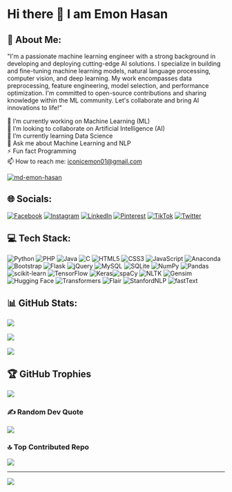 # Hi there 👋 I am Emon Hasan

## 💫 About Me:

"I'm a passionate machine learning engineer with a strong background in developing and deploying cutting-edge AI solutions. I specialize in building and fine-tuning machine learning models, natural language processing, computer vision, and deep learning. My work encompasses data preprocessing, feature engineering, model selection, and performance optimization. I'm committed to open-source contributions and sharing knowledge within the ML community. Let's collaborate and bring AI innovations to life!"


🔭 I’m currently working on Machine Learning (ML)<br>👯 I’m looking to collaborate on Artificial Intelligence (AI)<br>🌱 I’m currently learning Data Science<br>💬 Ask me about Machine Learning and NLP<br>⚡ Fun fact Programming <br/>📫 How to reach me: iconicemon01@gmail.com


<p align="left"> 
  <a href="https://www.linkedin.com/in/md-emon-hasan-695483237/" target="blank">
    <img src="https://img.shields.io/badge/LinkedIn-follow-blue/?style=for-the-badge&logo=linkedin" alt="md-emon-hasan" />
  </a> 
</p>



## 🌐 Socials:
[![Facebook](https://img.shields.io/badge/Facebook-%231877F2.svg?logo=Facebook&logoColor=white)](https://facebook.com/mdemon.hasan2001/) [![Instagram](https://img.shields.io/badge/Instagram-%23E4405F.svg?logo=Instagram&logoColor=white)](https://instagram.com/md_emon_hasan01) [![LinkedIn](https://img.shields.io/badge/LinkedIn-%230077B5.svg?logo=linkedin&logoColor=white)](https://www.linkedin.com/in/md-emon-hasan-695483237/) [![Pinterest](https://img.shields.io/badge/Pinterest-%23E60023.svg?logo=Pinterest&logoColor=white)](https://pinterest.com/MdEmonHasan01) [![TikTok](https://img.shields.io/badge/TikTok-%23000000.svg?logo=TikTok&logoColor=white)](https://tiktok.com/@md_emon_hasan01) [![Twitter](https://img.shields.io/badge/Twitter-%231DA1F2.svg?logo=Twitter&logoColor=white)](https://twitter.com/Md_EmonHasan)
## 💻 Tech Stack:
![Python](https://img.shields.io/badge/python-3670A0?style=for-the-badge&logo=python&logoColor=ffdd54) ![PHP](https://img.shields.io/badge/php-%23777BB4.svg?style=for-the-badge&logo=php&logoColor=white) ![Java](https://img.shields.io/badge/java-%23ED8B00.svg?style=for-the-badge&logo=java&logoColor=white) ![C](https://img.shields.io/badge/c-%2300599C.svg?style=for-the-badge&logo=c&logoColor=white) ![HTML5](https://img.shields.io/badge/html5-%23E34F26.svg?style=for-the-badge&logo=html5&logoColor=white) ![CSS3](https://img.shields.io/badge/css3-%231572B6.svg?style=for-the-badge&logo=css3&logoColor=white) ![JavaScript](https://img.shields.io/badge/javascript-%23323330.svg?style=for-the-badge&logo=javascript&logoColor=%23F7DF1E) ![Anaconda](https://img.shields.io/badge/Anaconda-%2344A833.svg?style=for-the-badge&logo=anaconda&logoColor=white) ![Bootstrap](https://img.shields.io/badge/bootstrap-%23563D7C.svg?style=for-the-badge&logo=bootstrap&logoColor=white) ![Flask](https://img.shields.io/badge/flask-%23000.svg?style=for-the-badge&logo=flask&logoColor=white) ![jQuery](https://img.shields.io/badge/jquery-%230769AD.svg?style=for-the-badge&logo=jquery&logoColor=white) ![MySQL](https://img.shields.io/badge/mysql-%2300f.svg?style=for-the-badge&logo=mysql&logoColor=white) ![SQLite](https://img.shields.io/badge/sqlite-%2307405e.svg?style=for-the-badge&logo=sqlite&logoColor=white) ![NumPy](https://img.shields.io/badge/numpy-%23013243.svg?style=for-the-badge&logo=numpy&logoColor=white) ![Pandas](https://img.shields.io/badge/pandas-%23150458.svg?style=for-the-badge&logo=pandas&logoColor=white) ![scikit-learn](https://img.shields.io/badge/scikit--learn-%23F7931E.svg?style=for-the-badge&logo=scikit-learn&logoColor=white) ![TensorFlow](https://img.shields.io/badge/TensorFlow-%23FF6F00.svg?style=for-the-badge&logo=TensorFlow&logoColor=white) ![Keras](https://img.shields.io/badge/Keras-%23D00000.svg?style=for-the-badge&logo=Keras&logoColor=white)![spaCy](https://img.shields.io/badge/spaCy-09A3D5.svg?style=for-the-badge&logo=spaCy&logoColor=white)
![NLTK](https://img.shields.io/badge/NLTK-0277BD.svg?style=for-the-badge&logo=NLTK&logoColor=white)
![Gensim](https://img.shields.io/badge/Gensim-3498DB.svg?style=for-the-badge&logo=Gensim&logoColor=white)
![Hugging Face](https://img.shields.io/badge/Hugging%20Face-ffcd00?style=for-the-badge&logo=hugging-face&logoColor=black)
![Transformers](https://img.shields.io/badge/Transformers-FF9900.svg?style=for-the-badge&logo=Transformers&logoColor=white)
![Flair](https://img.shields.io/badge/Flair-FF4081.svg?style=for-the-badge&logo=Flair&logoColor=white)
![StanfordNLP](https://img.shields.io/badge/StanfordNLP-8C1515.svg?style=for-the-badge&logo=Stanford&logoColor=white)
![fastText](https://img.shields.io/badge/fastText-333333.svg?style=for-the-badge&logo=fastText&logoColor=white)

## 📊 GitHub Stats:
![](https://github-readme-stats.vercel.app/api?username=Md-Emon-Hasan&theme=radical&hide_border=false&include_all_commits=true&count_private=true)<br/><br/>
![](https://github-readme-streak-stats.herokuapp.com/?user=Md-Emon-Hasan&theme=radical&hide_border=false)<br/><br/>
![](https://github-readme-stats.vercel.app/api/top-langs/?username=Md-Emon-Hasan&theme=radical&hide_border=false&include_all_commits=true&count_private=true&layout=compact)

## 🏆 GitHub Trophies
![](https://github-profile-trophy.vercel.app/?username=Md-Emon-Hasan&theme=radical&no-frame=false&no-bg=false&margin-w=4)

### ✍️ Random Dev Quote
![](https://quotes-github-readme.vercel.app/api?type=horizontal&theme=radical)

### 🔝 Top Contributed Repo
![](https://github-contributor-stats.vercel.app/api?username=Md-Emon-Hasan&limit=5&theme=dark&combine_all_yearly_contributions=true)


---
[![](https://visitcount.itsvg.in/api?id=Md-Emon-Hasan&icon=6&color=0)](https://visitcount.itsvg.in)

<!-- Proudly created with GPRM ( https://gprm.itsvg.in ) -->
